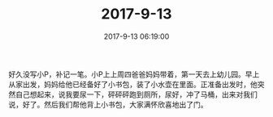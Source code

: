 ﻿---
title: "2017-9-13"
date: 2017-9-13 06:19:00
tags: 文字
categories: 爸爸
---
好久没写小P，补记一笔。小P上上周四爸爸妈妈带着，第一天去上幼儿园。早上从家出发，妈妈给他已经备好了小书包，装了小水壶在里面。正准备出发时，他突然自己想起来，说我要尿一下，砰砰砰跑到厕所，尿好，冲了马桶，出来对我们说，好了。然后我们帮他背上小书包，大家满怀欣喜地出了门。 ​​​​ 